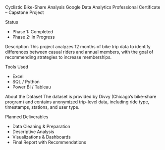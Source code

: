 Cyclistic Bike-Share Analysis
Google Data Analytics Professional Certificate – Capstone Project

Status
- Phase 1: Completed
- Phase 2: In Progress

Description
This project analyzes 12 months of bike trip data to identify differences between casual riders and annual members, with the goal of recommending strategies to increase memberships.

Tools Used
- Excel
- SQL / Python
- Power BI / Tableau

About the Dataset
The dataset is provided by Divvy (Chicago’s bike-share program) and contains anonymized trip-level data, including ride type, timestamps, stations, and user type.

Planned Deliverables
- Data Cleaning & Preparation
- Descriptive Analysis
- Visualizations & Dashboards
- Final Report with Recommendations

